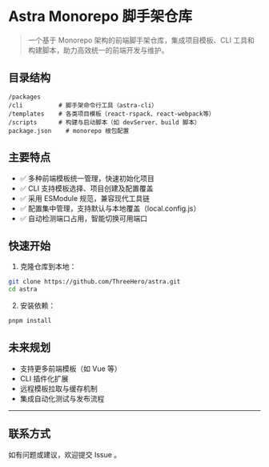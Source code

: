 # Astra Monorepo 脚手架仓库

> 一个基于 Monorepo 架构的前端脚手架仓库，集成项目模板、CLI 工具和构建脚本，助力高效统一的前端开发与维护。

## 目录结构

```
/packages
/cli          # 脚手架命令行工具（astra-cli）
/templates    # 各类项目模板（react-rspack、react-webpack等）
/scripts      # 构建与启动脚本（如 devServer、build 脚本）
package.json    # monorepo 根包配置

````

## 主要特点

- ✅ 多种前端模板统一管理，快速初始化项目  
- ✅ CLI 支持模板选择、项目创建及配置覆盖  
- ✅ 采用 ESModule 规范，兼容现代工具链  
- ✅ 配置集中管理，支持默认与本地覆盖（local.config.js）  
- ✅ 自动检测端口占用，智能切换可用端口  

## 快速开始

1. 克隆仓库到本地：

```bash
git clone https://github.com/ThreeHero/astra.git
cd astra
````

2. 安装依赖：

```bash
pnpm install
```

## 未来规划

* 支持更多前端模板（如 Vue 等）
* CLI 插件化扩展
* 远程模板拉取与缓存机制
* 集成自动化测试与发布流程

---

## 联系方式

如有问题或建议，欢迎提交 Issue 。


